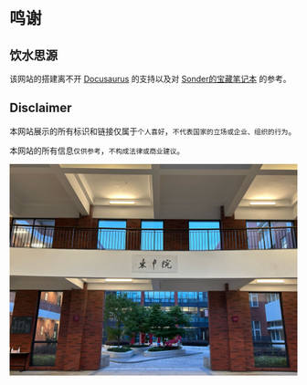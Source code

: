 # 鸣谢

## 饮水思源

该网站的搭建离不开 [Docusaurus](https://github.com/facebook/docusaurus) 的支持以及对 [Sonder的宝藏笔记本](https://space.keter.top/) 的参考。

## Disclaimer

本网站展示的所有标识和链接仅属于`个人喜好`，`不代表国家的立场或企业、组织的行为`。

本网站的所有信息`仅供参考`，`不构成法律或商业建议`。

![](../../static/img/intro.png)
